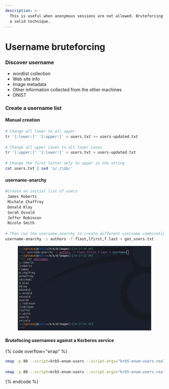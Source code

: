 ```yaml
---
description: >-
  This is useful when anonymous sessions are not allowed. Bruteforcing still is
  a valid technique.
---
```


# Username bruteforcing

### Discover username&#x20;

* wordlist collection&#x20;
* Web site info
* Image metadata&#x20;
* Other information collected from the other machines&#x20;
* ONIST&#x20;

### Create a username list

#### Manual creation

```bash
# Change all lower to all upper
tr '[:lower:]' '[:upper:]' < users.txt >> users-updated.txt

# Change all upper cases to all lower cases
tr '[:upper:]' '[:lower:]' < users.txt > users-updated.txt

# Change the first letter only to upper in the string
cat users.txt | sed 's/./\U&/'
```

#### username-anarchy

```bash
#Create an initial list of users
 James Roberts
 Michale Chaffrey
 Donald Klay
 Sarah Osvald
 Jeffer Robinson
 Nicole Smith

# Then run the username-anarchy to create different username combinations
username-anarchy -i authors -f flast,lfirst,f.last > got_users.txt
```

<figure><img src="../../.gitbook/assets/image (85).png" alt=""><figcaption></figcaption></figure>

#### Brutefocing usernames against a Kerberos service

{% code overflow="wrap" %}
```bash
nmap -p 88 --script=krb5-enum-users --script-args="krb5-enum-users.realm='essos.local',userdb=got_users.txt" 192.168.56.12

nmap -p 88 --script=krb5-enum-users --script-args="krb5-enum-users.realm='sevenkingdoms.local',userdb=got_users.txt" 192.168.56.10
```
{% endcode %}

